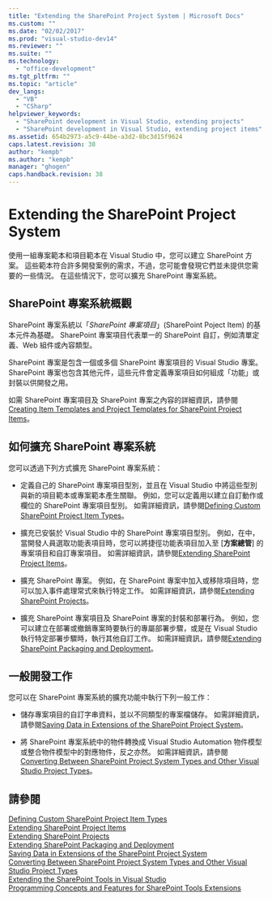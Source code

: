```yaml
---
title: "Extending the SharePoint Project System | Microsoft Docs"
ms.custom: ""
ms.date: "02/02/2017"
ms.prod: "visual-studio-dev14"
ms.reviewer: ""
ms.suite: ""
ms.technology: 
  - "office-development"
ms.tgt_pltfrm: ""
ms.topic: "article"
dev_langs: 
  - "VB"
  - "CSharp"
helpviewer_keywords: 
  - "SharePoint development in Visual Studio, extending projects"
  - "SharePoint development in Visual Studio, extending project items"
ms.assetid: 654b2973-a5c9-44be-a3d2-8bc3d15f9624
caps.latest.revision: 38
author: "kempb"
ms.author: "kempb"
manager: "ghogen"
caps.handback.revision: 38
---
```

# Extending the SharePoint Project System
  使用一組專案範本和項目範本在 Visual Studio 中，您可以建立 SharePoint 方案。  這些範本符合許多開發案例的需求，不過，您可能會發現它們並未提供您需要的一些情況。  在這些情況下，您可以擴充 SharePoint 專案系統。  
  
## SharePoint 專案系統概觀  
 SharePoint 專案系統以「*SharePoint 專案項目*」\(SharePoint Poject Item\) 的基本元件為基礎。  SharePoint 專案項目代表單一的 SharePoint 自訂，例如清單定義、Web 組件或內容類型。  
  
 SharePoint 專案是包含一個或多個 SharePoint 專案項目的 Visual Studio 專案。  SharePoint 專案也包含其他元件，這些元件會定義專案項目如何組成「功能」或封裝以供開發之用。  
  
 如需 SharePoint 專案項目及 SharePoint 專案之內容的詳細資訊，請參閱[Creating Item Templates and Project Templates for SharePoint Project Items](../sharepoint/creating-item-templates-and-project-templates-for-sharepoint-project-items.md)。  
  
## 如何擴充 SharePoint 專案系統  
 您可以透過下列方式擴充 SharePoint 專案系統：  
  
-   定義自己的 SharePoint 專案項目型別，並且在 Visual Studio 中將這些型別與新的項目範本或專案範本產生關聯。  例如，您可以定義用以建立自訂動作或欄位的 SharePoint 專案項目型別。  如需詳細資訊，請參閱[Defining Custom SharePoint Project Item Types](../sharepoint/defining-custom-sharepoint-project-item-types.md)。  
  
-   擴充已安裝於 Visual Studio 中的 SharePoint 專案項目型別。  例如，在中，當開發人員選取功能表項目時，您可以將捷徑功能表項目加入至 \[**方案總管**\] 的專案項目和自訂專案項目。  如需詳細資訊，請參閱[Extending SharePoint Project Items](../sharepoint/extending-sharepoint-project-items.md)。  
  
-   擴充 SharePoint 專案。  例如，在 SharePoint 專案中加入或移除項目時，您可以加入事件處理常式來執行特定工作。  如需詳細資訊，請參閱[Extending SharePoint Projects](../sharepoint/extending-sharepoint-projects.md)。  
  
-   擴充 SharePoint 專案項目及 SharePoint 專案的封裝和部署行為。  例如，您可以建立在部署或撤銷專案時要執行的專屬部署步驟，或是在 Visual Studio 執行特定部署步驟時，執行其他自訂工作。  如需詳細資訊，請參閱[Extending SharePoint Packaging and Deployment](../sharepoint/extending-sharepoint-packaging-and-deployment.md)。  
  
## 一般開發工作  
 您可以在 SharePoint 專案系統的擴充功能中執行下列一般工作：  
  
-   儲存專案項目的自訂字串資料，並以不同類型的專案檔儲存。  如需詳細資訊，請參閱[Saving Data in Extensions of the SharePoint Project System](../sharepoint/saving-data-in-extensions-of-the-sharepoint-project-system.md)。  
  
-   將 SharePoint 專案系統中的物件轉換成 Visual Studio Automation 物件模型或整合物件模型中的對應物件，反之亦然。  如需詳細資訊，請參閱[Converting Between SharePoint Project System Types and Other Visual Studio Project Types](../sharepoint/converting-between-sharepoint-project-system-types-and-other-visual-studio-project-types.md)。  
  
## 請參閱  
 [Defining Custom SharePoint Project Item Types](../sharepoint/defining-custom-sharepoint-project-item-types.md)   
 [Extending SharePoint Project Items](../sharepoint/extending-sharepoint-project-items.md)   
 [Extending SharePoint Projects](../sharepoint/extending-sharepoint-projects.md)   
 [Extending SharePoint Packaging and Deployment](../sharepoint/extending-sharepoint-packaging-and-deployment.md)   
 [Saving Data in Extensions of the SharePoint Project System](../sharepoint/saving-data-in-extensions-of-the-sharepoint-project-system.md)   
 [Converting Between SharePoint Project System Types and Other Visual Studio Project Types](../sharepoint/converting-between-sharepoint-project-system-types-and-other-visual-studio-project-types.md)   
 [Extending the SharePoint Tools in Visual Studio](../sharepoint/extending-the-sharepoint-tools-in-visual-studio.md)   
 [Programming Concepts and Features for SharePoint Tools Extensions](../sharepoint/programming-concepts-and-features-for-sharepoint-tools-extensions.md)  
  
  